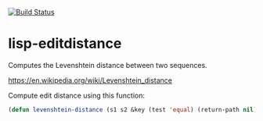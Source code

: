 
[![Build Status](https://travis-ci.org/belambert/cl-editdistance.svg?branch=master)](https://travis-ci.org/belambert/cl-editdistance)

lisp-editdistance
=================

Computes the Levenshtein distance between two sequences.

https://en.wikipedia.org/wiki/Levenshtein_distance

Compute edit distance using this function:
```lisp
(defun levenshtein-distance (s1 s2 &key (test 'equal) (return-path nil)))
```
